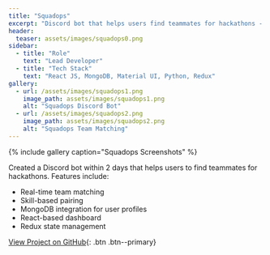 ```yaml
---
title: "Squadops"
excerpt: "Discord bot that helps users find teammates for hackathons - Built in 48 hours"
header:
  teaser: assets/images/squadops0.png
sidebar:
  - title: "Role"
    text: "Lead Developer"
  - title: "Tech Stack"
    text: "React JS, MongoDB, Material UI, Python, Redux"
gallery:
  - url: /assets/images/squadops1.png
    image_path: assets/images/squadops1.png
    alt: "Squadops Discord Bot"
  - url: /assets/images/squadops2.png
    image_path: assets/images/squadops2.png
    alt: "Squadops Team Matching"
---
```


{% include gallery caption="Squadops Screenshots" %}

Created a Discord bot within 2 days that helps users to find teammates for hackathons. Features include:

- Real-time team matching
- Skill-based pairing
- MongoDB integration for user profiles
- React-based dashboard
- Redux state management

[View Project on GitHub](https://github.com/ggsingla/squadOps){: .btn .btn--primary} 